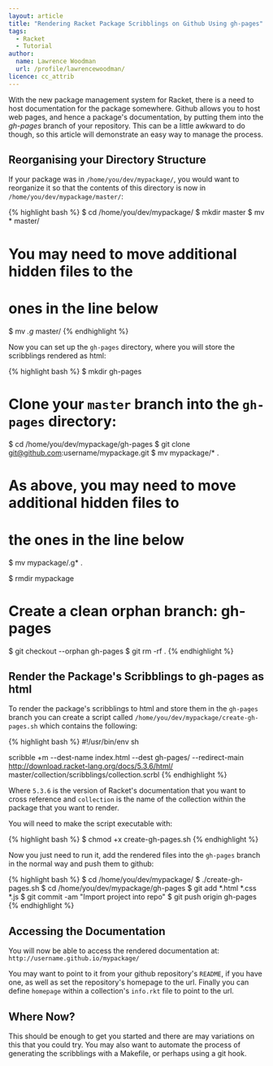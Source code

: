 ```yaml
---
layout: article
title: "Rendering Racket Package Scribblings on Github Using gh-pages"
tags:
  - Racket
  - Tutorial
author:
  name: Lawrence Woodman
  url: /profile/lawrencewoodman/
licence: cc_attrib
---
```


With the new package management system for Racket, there is a need to host documentation for the package somewhere.  Github allows you to host web pages, and hence a package's documentation, by putting them into the _gh-pages_ branch of your repository.  This can be a little awkward to do though, so this article will demonstrate an easy way to manage the process.

## Reorganising your Directory Structure
If your package was in `/home/you/dev/mypackage/`, you would want to reorganize it so that the contents of this directory is now in `/home/you/dev/mypackage/master/`:

{% highlight bash %}
$ cd /home/you/dev/mypackage/
$ mkdir master
$ mv * master/

# You may need to move additional hidden files to the
# ones in the line below
$ mv *.g* master/
{% endhighlight %}


Now you can set up the `gh-pages` directory, where you will store the scribblings rendered as html:

{% highlight bash %}
$ mkdir gh-pages

# Clone your `master` branch into the `gh-pages` directory:
$ cd /home/you/dev/mypackage/gh-pages
$ git clone git@github.com:username/mypackage.git
$ mv mypackage/* .

# As above, you may need to move additional hidden files to
# the ones in the line below
$ mv mypackage/.g* .

$ rmdir mypackage

# Create a clean orphan branch: gh-pages
$ git checkout --orphan gh-pages
$ git rm -rf .
{% endhighlight %}


## Render the Package's Scribblings to gh-pages as html
To render the package's scribblings to html and store them in the `gh-pages` branch you can create a script called `/home/you/dev/mypackage/create-gh-pages.sh` which contains the following:

{% highlight bash %}
#!/usr/bin/env sh

scribble +m --dest-name index.html --dest gh-pages/ --redirect-main  http://download.racket-lang.org/docs/5.3.6/html/ master/collection/scribblings/collection.scrbl
{% endhighlight %}

Where `5.3.6` is the version of Racket's documentation that you want to cross reference and `collection` is the name of the collection within the package that you want to render.

You will need to make the script executable with:

{% highlight bash %}
$ chmod +x create-gh-pages.sh
{% endhighlight %}

Now you just need to run it, add the rendered files into the `gh-pages` branch in the normal way and push them to github:

{% highlight bash %}
$ cd /home/you/dev/mypackage/
$ ./create-gh-pages.sh
$ cd /home/you/dev/mypackage/gh-pages
$ git add *.html *.css *.js
$ git commit -am "Import project into repo"
$ git push origin gh-pages
{% endhighlight %}

## Accessing the Documentation
You will now be able to access the rendered documentation at:
  `http://username.github.io/mypackage/`

You may want to point to it from your github repository's `README`, if you have one, as well as set the repository's homepage to the url.  Finally you can define `homepage` within a collection's `info.rkt` file to point to the url.

## Where Now?
This should be enough to get you started and there are may variations on this that you could try.  You may also want to automate the process of generating the scribblings with a Makefile, or perhaps using a git hook.
